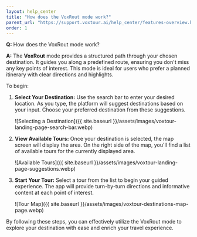 ```yaml
---
layout: help_center
title: "How does the VoxRout mode work?"
parent_url: "https://support.voxtour.ai/help_center/features-overview.html"
order: 1
---
```


**Q:** How does the VoxRout mode work?

**A:** The **VoxRout** mode provides a structured path through your chosen destination. It guides you along a predefined route, ensuring you don't miss any key points of interest. This mode is ideal for users who prefer a planned itinerary with clear directions and highlights.

To begin:

1. **Select Your Destination:** Use the search bar to enter your desired location. As you type, the platform will suggest destinations based on your input. Choose your preferred destination from these suggestions.

   ![Selecting a Destination]({{ site.baseurl }}/assets/images/voxtour-landing-page-search-bar.webp)

2. **View Available Tours:** Once your destination is selected, the map screen will display the area. On the right side of the map, you'll find a list of available tours for the currently displayed area.

   ![Available Tours]({{ site.baseurl }}/assets/images/voxtour-landing-page-suggestions.webp)

3. **Start Your Tour:** Select a tour from the list to begin your guided experience. The app will provide turn-by-turn directions and informative content at each point of interest.

   ![Tour Map]({{ site.baseurl }}/assets/images/voxtour-destinations-map-page.webp)

By following these steps, you can effectively utilize the VoxRout mode to explore your destination with ease and enrich your travel experience.
